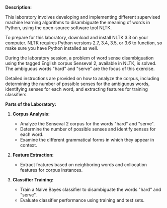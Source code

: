 **Description:**

This laboratory involves developing and implementing different supervised machine learning algorithms to disambiguate the meaning of words in Python, using the open-source software tool NLTK.

To prepare for this laboratory, download and install NLTK 3.3 on your computer. NLTK requires Python versions 2.7, 3.4, 3.5, or 3.6 to function, so make sure you have Python installed as well.

During the laboratory session, a problem of word sense disambiguation using the tagged English corpus Senseval 2, available in NLTK, is solved. The ambiguous words "hard" and "serve" are the focus of this exercise.

Detailed instructions are provided on how to analyze the corpus, including determining the number of possible senses for the ambiguous words, identifying senses for each word, and extracting features for training classifiers.

**Parts of the Laboratory:**

1. **Corpus Analysis:**
   - Analyze the Senseval 2 corpus for the words "hard" and "serve".
   - Determine the number of possible senses and identify senses for each word.
   - Examine the different grammatical forms in which they appear in context.

2. **Feature Extraction:**
   - Extract features based on neighboring words and collocation features for corpus instances.

3. **Classifier Training:**
   - Train a Naive Bayes classifier to disambiguate the words "hard" and "serve".
   - Evaluate classifier performance using training and test sets.

